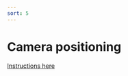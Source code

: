 ```yaml
---
sort: 5
---
```


# Camera positioning

[Instructions here](https://github.com/MayFly-AI/picam/tree/main/python/examples/camera_positioning)




